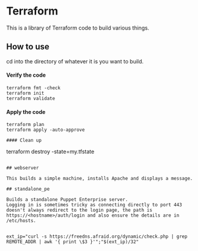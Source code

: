 # Terraform

This is a library of Terraform code to build various things.

## How to use

cd into the directory of whatever it is you want to build.

#### Verify the code

```
terraform fmt -check
terraform init
terraform validate
```

#### Apply the code

```
terraform plan
terraform apply -auto-approve

#### Clean up
```
terraform destroy -state=my.tfstate
```

## webserver

This builds a simple machine, installs Apache and displays a message.

## standalone_pe

Builds a standalone Puppet Enterprise server.
Logging in is sometimes tricky as connecting directly to port 443 doesn't always redirect to the login page, the path is https://<hostname>/auth/login and also ensure the details are in /etc/hosts.


ext_ip="curl -s https://freedns.afraid.org/dynamic/check.php | grep REMOTE_ADDR | awk '{ print \$3 }'";"$(ext_ip)/32"
